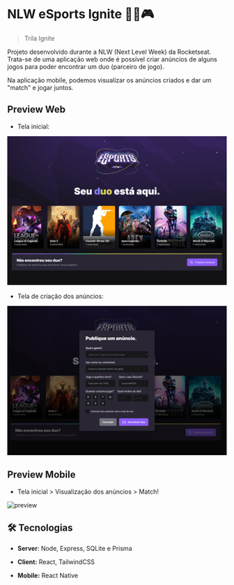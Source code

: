 # NLW eSports Ignite 🚀💜🎮

> Trila Ignite

Projeto desenvolvido durante a NLW (Next Level Week) da Rocketseat. Trata-se de uma aplicação web onde é possível criar anúncios de alguns jogos para poder encontrar um duo (parceiro de jogo).

Na aplicação mobile, podemos visualizar os anúncios criados e dar um "match" e jogar juntos.

## Preview Web

- Tela inicial:

![preview](./.github/preview_web.png)

- Tela de criação dos anúncios:

![preview](./.github/preview_ad.png)

## Preview Mobile

- Tela inicial > Visualização dos anúncios > Match!

![preview](./.github/preview_app.png)

## 🛠 Tecnologias

- <b>Server</b>: Node, Express, SQLite e Prisma

- <b>Client:</b> React, TailwindCSS

- <b>Mobile:</b> React Native
